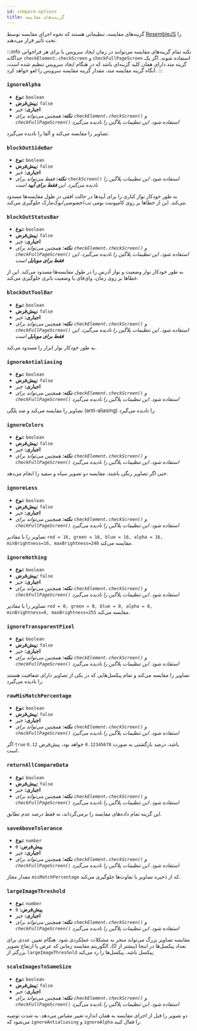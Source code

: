 ```yaml
---
id: compare-options
title: گزینه‌های مقایسه
---
```


گزینه‌های مقایسه، تنظیماتی هستند که نحوه اجرای مقایسه توسط [ResembleJS](https://github.com/Huddle/Resemble.js) را تحت تأثیر قرار می‌دهند.

:::info نکته
تمام گزینه‌های مقایسه می‌توانند در زمان ایجاد سرویس یا برای هر فراخوانی جداگانه `checkElement`، `checkScreen` و `checkFullPageScreen` استفاده شوند. اگر یک گزینه متد دارای همان کلید گزینه‌ای باشد که در هنگام ایجاد سرویس تنظیم شده است، آنگاه گزینه مقایسه متد، مقدار گزینه مقایسه سرویس را لغو خواهد کرد.
:::

### `ignoreAlpha`

-   **نوع:** `boolean`
-   **پیش‌فرض:** `false`
-   **اجباری:** خیر
-   **نکته:** _همچنین می‌تواند برای `checkElement`، `checkScreen()` و `checkFullPageScreen()` استفاده شود. این تنظیمات پلاگین را نادیده می‌گیرد_

تصاویر را مقایسه می‌کند و آلفا را نادیده می‌گیرد.

### `blockOutSideBar`

-   **نوع:** `boolean`
-   **پیش‌فرض:** `false`
-   **اجباری:** خیر
-   **نکته:** _فقط می‌تواند برای `checkScreen()` استفاده شود. این تنظیمات پلاگین را نادیده می‌گیرد. این **فقط برای آیپد** است_

به طور خودکار نوار کناری را برای آیپدها در حالت افقی در طول مقایسه‌ها مسدود می‌کند. این از خطاها بر روی کامپوننت بومی تب/خصوصی/بوک‌مارک جلوگیری می‌کند.

### `blockOutStatusBar`

-   **نوع:** `boolean`
-   **پیش‌فرض:** `false`
-   **اجباری:** خیر
-   **نکته:** _همچنین می‌تواند برای `checkElement`، `checkScreen()` و `checkFullPageScreen()` استفاده شود. این تنظیمات پلاگین را نادیده می‌گیرد. این **فقط برای موبایل** است_

به طور خودکار نوار وضعیت و نوار آدرس را در طول مقایسه‌ها مسدود می‌کند. این از خطاها بر روی زمان، وای‌فای یا وضعیت باتری جلوگیری می‌کند.

### `blockOutToolBar`

-   **نوع:** `boolean`
-   **پیش‌فرض:** `false`
-   **اجباری:** خیر
-   **نکته:** _همچنین می‌تواند برای `checkElement`، `checkScreen()` و `checkFullPageScreen()` استفاده شود. این تنظیمات پلاگین را نادیده می‌گیرد. این **فقط برای موبایل** است_

به طور خودکار نوار ابزار را مسدود می‌کند.

### `ignoreAntialiasing`

-   **نوع:** `boolean`
-   **پیش‌فرض:** `false`
-   **اجباری:** خیر
-   **نکته:** _همچنین می‌تواند برای `checkElement`، `checkScreen()` و `checkFullPageScreen()` استفاده شود. این تنظیمات پلاگین را نادیده می‌گیرد_

تصاویر را مقایسه می‌کند و ضد پلگی (anti-aliasing) را نادیده می‌گیرد.

### `ignoreColors`

-   **نوع:** `boolean`
-   **پیش‌فرض:** `false`
-   **اجباری:** خیر
-   **نکته:** _همچنین می‌تواند برای `checkElement`، `checkScreen()` و `checkFullPageScreen()` استفاده شود. این تنظیمات پلاگین را نادیده می‌گیرد_

حتی اگر تصاویر رنگی باشند، مقایسه دو تصویر سیاه و سفید را انجام می‌دهد.

### `ignoreLess`

-   **نوع:** `boolean`
-   **پیش‌فرض:** `false`
-   **اجباری:** خیر
-   **نکته:** _همچنین می‌تواند برای `checkElement`، `checkScreen()` و `checkFullPageScreen()` استفاده شود. این تنظیمات پلاگین را نادیده می‌گیرد_

تصاویر را با مقادیر `red = 16, green = 16, blue = 16, alpha = 16, minBrightness=16, maxBrightness=240` مقایسه می‌کند.

### `ignoreNothing`

-   **نوع:** `boolean`
-   **پیش‌فرض:** `false`
-   **اجباری:** خیر
-   **نکته:** _همچنین می‌تواند برای `checkElement`، `checkScreen()` و `checkFullPageScreen()` استفاده شود. این تنظیمات پلاگین را نادیده می‌گیرد_

تصاویر را با مقادیر `red = 0, green = 0, blue = 0, alpha = 0, minBrightness=0, maxBrightness=255` مقایسه می‌کند.

### `ignoreTransparentPixel`

-   **نوع:** `boolean`
-   **پیش‌فرض:** `false`
-   **اجباری:** خیر
-   **نکته:** _همچنین می‌تواند برای `checkElement`، `checkScreen()` و `checkFullPageScreen()` استفاده شود. این تنظیمات پلاگین را نادیده می‌گیرد_

تصاویر را مقایسه می‌کند و تمام پیکسل‌هایی که در یکی از تصاویر دارای شفافیت هستند را نادیده می‌گیرد.

### `rawMisMatchPercentage`

-   **نوع:** `boolean`
-   **پیش‌فرض:** `false`
-   **اجباری:** خیر
-   **نکته:** _همچنین می‌تواند برای `checkElement`، `checkScreen()` و `checkFullPageScreen()` استفاده شود. این تنظیمات پلاگین را نادیده می‌گیرد_

اگر `true` باشد، درصد بازگشتی به صورت `0.12345678` خواهد بود، پیش‌فرض `0.12` است.

### `returnAllCompareData`

-   **نوع:** `boolean`
-   **پیش‌فرض:** `false`
-   **اجباری:** خیر
-   **نکته:** _همچنین می‌تواند برای `checkElement`، `checkScreen()` و `checkFullPageScreen()` استفاده شود. این تنظیمات پلاگین را نادیده می‌گیرد_

این گزینه تمام داده‌های مقایسه را برمی‌گرداند، نه فقط درصد عدم تطابق.

### `saveAboveTolerance`

-   **نوع:** `number`
-   **پیش‌فرض:** `0`
-   **اجباری:** خیر
-   **نکته:** _همچنین می‌تواند برای `checkElement`، `checkScreen()` و `checkFullPageScreen()` استفاده شود. این تنظیمات پلاگین را نادیده می‌گیرد_

مقدار مجاز `misMatchPercentage` که از ذخیره تصاویر با تفاوت‌ها جلوگیری می‌کند.

### `largeImageThreshold`

-   **نوع:** `number`
-   **پیش‌فرض:** `0`
-   **اجباری:** خیر
-   **نکته:** _همچنین می‌تواند برای `checkElement`، `checkScreen()` و `checkFullPageScreen()` استفاده شود. این تنظیمات پلاگین را نادیده می‌گیرد_

مقایسه تصاویر بزرگ می‌تواند منجر به مشکلات عملکردی شود.
هنگام تعیین عددی برای تعداد پیکسل‌ها در اینجا (بیشتر از 0)، الگوریتم مقایسه زمانی که عرض یا ارتفاع تصویر بزرگتر از `largeImageThreshold` پیکسل باشد، پیکسل‌ها را رد می‌کند.

### `scaleImagesToSameSize`

-   **نوع:** `boolean`
-   **پیش‌فرض:** `false`
-   **اجباری:** خیر
-   **نکته:** _همچنین می‌تواند برای `checkElement`، `checkScreen()` و `checkFullPageScreen()` استفاده شود. این تنظیمات پلاگین را نادیده می‌گیرد_

دو تصویر را قبل از اجرای مقایسه به همان اندازه تغییر مقیاس می‌دهد. به شدت توصیه می‌شود که `ignoreAntialiasing` و `ignoreAlpha` را فعال کنید.